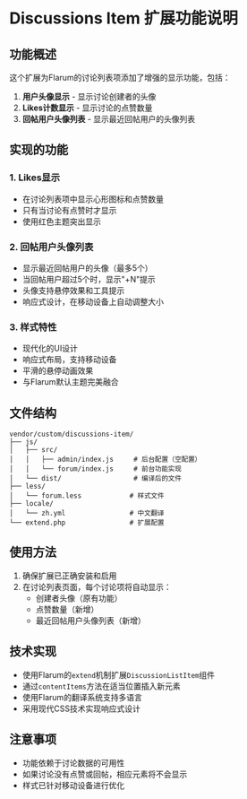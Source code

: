 # Discussions Item 扩展功能说明

## 功能概述

这个扩展为Flarum的讨论列表项添加了增强的显示功能，包括：

1. **用户头像显示** - 显示讨论创建者的头像
2. **Likes计数显示** - 显示讨论的点赞数量
3. **回帖用户头像列表** - 显示最近回帖用户的头像列表

## 实现的功能

### 1. Likes显示
- 在讨论列表项中显示心形图标和点赞数量
- 只有当讨论有点赞时才显示
- 使用红色主题突出显示

### 2. 回帖用户头像列表
- 显示最近回帖用户的头像（最多5个）
- 当回帖用户超过5个时，显示"+N"提示
- 头像支持悬停效果和工具提示
- 响应式设计，在移动设备上自动调整大小

### 3. 样式特性
- 现代化的UI设计
- 响应式布局，支持移动设备
- 平滑的悬停动画效果
- 与Flarum默认主题完美融合

## 文件结构

```
vendor/custom/discussions-item/
├── js/
│   ├── src/
│   │   ├── admin/index.js     # 后台配置（空配置）
│   │   └── forum/index.js     # 前台功能实现
│   └── dist/                  # 编译后的文件
├── less/
│   └── forum.less            # 样式文件
├── locale/
│   └── zh.yml                # 中文翻译
└── extend.php                # 扩展配置
```

## 使用方法

1. 确保扩展已正确安装和启用
2. 在讨论列表页面，每个讨论项将自动显示：
   - 创建者头像（原有功能）
   - 点赞数量（新增）
   - 最近回帖用户头像列表（新增）

## 技术实现

- 使用Flarum的`extend`机制扩展`DiscussionListItem`组件
- 通过`contentItems`方法在适当位置插入新元素
- 使用Flarum的翻译系统支持多语言
- 采用现代CSS技术实现响应式设计

## 注意事项

- 功能依赖于讨论数据的可用性
- 如果讨论没有点赞或回帖，相应元素将不会显示
- 样式已针对移动设备进行优化
